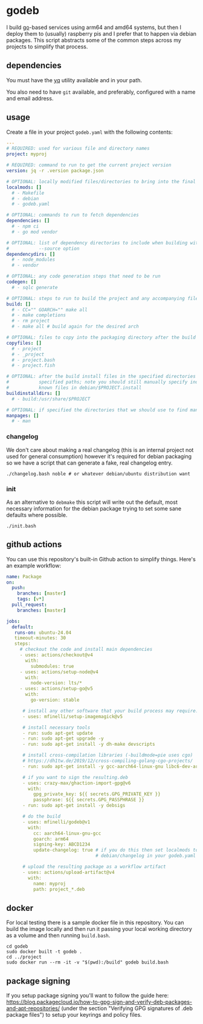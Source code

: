 # godeb

I build [go](https://go.dev)-based services using arm64 and amd64 systems, but
then I deploy them to (usually) raspberry pis and I prefer that to happen via
debian packages. This script abstracts some of the common steps across my
projects to simplify that process.

## dependencies

You must have the [yq](https://github.com/mikefarah/yq) utility available and
in your path.

You also need to have `git` available, and preferably, configured with a name
and email address.

## usage

Create a file in your project `godeb.yaml` with the following contents:

```yaml
---
# REQUIRED: used for various file and directory names
project: myproj

# REQUIRED: command to run to get the current project version
version: jq -r .version package.json

# OPTIONAL: locally modified files/directories to bring into the final build
localmods: []
  # - Makefile
  # - debian
  # - godeb.yaml

# OPTIONAL: commands to run to fetch dependencies
dependencies: []
  # - npm ci
  # - go mod vendor

# OPTIONAL: list of dependency directories to include when building with the
#           --source option
dependencydirs: []
  # - node_modules
  # - vendor

# OPTIONAL: any code generation steps that need to be run
codegen: []
  # - sqlc generate

# OPTIONAL: steps to run to build the project and any accompanying files
build: []
  # - CC="" GOARCH="" make all
  # - make completions
  # - rm project
  # - make all # build again for the desired arch

# OPTIONAL: files to copy into the packaging directory after the build
copyfiles: []
  # - project
  # - _project
  # - project.bash
  # - project.fish

# OPTIONAL: after the build install files in the specified directories to the
#           specified paths; note you should still manually specify individual,
#           known files in debian/$PROJECT.install
buildinstalldirs: []
  # - build:/usr/share/$PROJECT

# OPTIONAL: if specified the directories that we should use to find manpages
manpages: []
  # - man
```

### changelog

We don't care about making a real changelog (this is an internal project not
used for general consumption) however it's required for debian packaging so
we have a script that can generate a fake, real changelog entry.

```shell
./changelog.bash noble # or whatever debian/ubuntu distribution want
```

### init

As an alternative to `debmake` this script will write out the default, most
necessary information for the debian package trying to set some sane defaults
where possible.

```shell
./init.bash
```

## github actions

You can use this repository's built-in Github action to simplify things.
Here's an example workflow:

```yaml
name: Package
on:
  push:
    branches: [master]
    tags: [v*]
  pull_request:
    branches: [master]

jobs:
  default:
   runs-on: ubuntu-24.04
   timeout-minutes: 30
   steps:
     # checkout the code and install main dependencies
     - uses: actions/checkout@v4
       with:
         submodules: true
     - uses: actions/setup-node@v4
       with:
         node-version: lts/*
     - uses: actions/setup-go@v5
       with:
         go-version: stable

      # install any other software that your build process may require:
      - uses: mfinelli/setup-imagemagick@v5

      # install necessary tools
      - run: sudo apt-get update
      - run: sudo apt-get upgrade -y
      - run: sudo apt-get install -y dh-make devscripts

      # install cross-compilation libraries (-buildmode=pie uses cgo)
      # https://dh1tw.de/2019/12/cross-compiling-golang-cgo-projects/
      - run: sudo apt-get install -y gcc-aarch64-linux-gnu libc6-dev-arm64-cross

      # if you want to sign the resulting.deb
      - uses: crazy-max/ghaction-import-gpg@v6
        with:
          gpg_private_key: ${{ secrets.GPG_PRIVATE_KEY }}
          passphrase: ${{ secrets.GPG_PASSPHRASE }}
      - run: sudo apt-get install -y debsigs

      # do the build
      - uses: mfinelli/godeb@v1
        with:
          cc: aarch64-linux-gnu-gcc
          goarch: arm64
          signing-key: ABCD1234
          update-changelog: true # if you do this then set localmods to include
                                 # debian/changelog in your godeb.yaml

      # upload the resulting package as a workflow artifact
      - uses: actions/upload-artifact@v4
        with:
          name: myproj
          path: project_*.deb
```

## docker

For local testing there is a sample docker file in this repository. You can
build the image locally and then run it passing your local working directory
as a volume and then running `build.bash`.

```shell
cd godeb
sudo docker built -t godeb .
cd ../project
sudo docker run --rm -it -v "$(pwd):/build" godeb build.bash
```

## package signing

If you setup package signing you'll want to follow the guide here:
https://blog.packagecloud.io/how-to-gpg-sign-and-verify-deb-packages-and-apt-repositories/
(under the section "Verifying GPG signatures of .deb package files") to setup
your keyrings and policy files.
